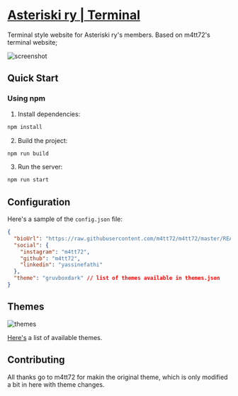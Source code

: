 # [Asteriski ry | Terminal](https://members.asteriski.fi)

Terminal style website for Asteriski ry's members. Based on m4tt72's terminal website;

![screenshot](/docs/screenshot.png)

## Quick Start
### Using npm

1. Install dependencies:

```bash
npm install
```

2. Build the project:

```bash
npm run build
```

3. Run the server:

```bash
npm run start
```

## Configuration

Here's a sample of the `config.json` file:

```json
{
  "bioUrl": "https://raw.githubusercontent.com/m4tt72/m4tt72/master/README.md",
  "social": {
    "instagram": "m4tt72",
    "github": "m4tt72",
    "linkedin": "yassinefathi"
  },
  "theme": "gruvboxdark" // list of themes available in themes.json
}
```

## Themes

![themes](/docs/screenshot.gif)

[Here's](/docs/themes) a list of available themes.


## Contributing

All thanks go to m4tt72 for makin the original theme, which is only modified a bit in here with theme changes.